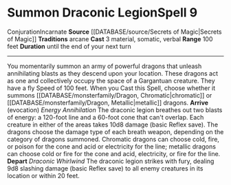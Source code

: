 ﻿---
actions: '[three-actions]'
component:
- Material
- Somatic
- Verbal
duration: until the end of your next turn
heighten_level: '9'
id: '1008'
level: '9'
name: Summon Draconic Legion
range: 100 feet
rarity: Common
school: Conjuration
source: '[[DATABASE/source/Secrets of Magic|Secrets of Magic]]'
tradition:
- Arcane
trait:
- '[[DATABASE/trait/Conjuration|Conjuration]]'
- '[[DATABASE/trait/Incarnate|Incarnate]]'
type: Spell

---
# Summon Draconic Legion<span class="item-type">Spell 9</span>

<span class="item-trait">Conjuration</span><span class="item-trait">Incarnate</span>
**Source** [[DATABASE/source/Secrets of Magic|Secrets of Magic]] 
**Traditions** arcane
**Cast** <span class="action-icon">3</span> material, somatic, verbal
**Range** 100 feet
**Duration** until the end of your next turn

---
You momentarily summon an army of powerful dragons that unleash annihilating blasts as they descend upon your location. These dragons act as one and collectively occupy the space of a Gargantuan creature. They have a fly Speed of 100 feet. When you Cast this Spell, choose whether it summons [[DATABASE/monsterfamily/Dragon, Chromatic|chromatic]] or [[DATABASE/monsterfamily/Dragon, Metallic|metallic]] dragons.
 **Arrive** (evocation) _Energy Annihilation_ The draconic legion breathes out two blasts of energy: a 120-foot line and a 60-foot cone that can't overlap. Each creature in either of the areas takes 10d8 damage (basic Reflex save). The dragons choose the damage type of each breath weapon, depending on the category of dragons summoned. Chromatic dragons can choose cold, fire, or poison for the cone and acid or electricity for the line; metallic dragons can choose cold or fire for the cone and acid, electricity, or fire for the line.
 **Depart** _Draconic Whirlwind_ The draconic legion strikes with fury, dealing 9d8 slashing damage (basic Reflex save) to all enemy creatures in its location or within 20 feet.